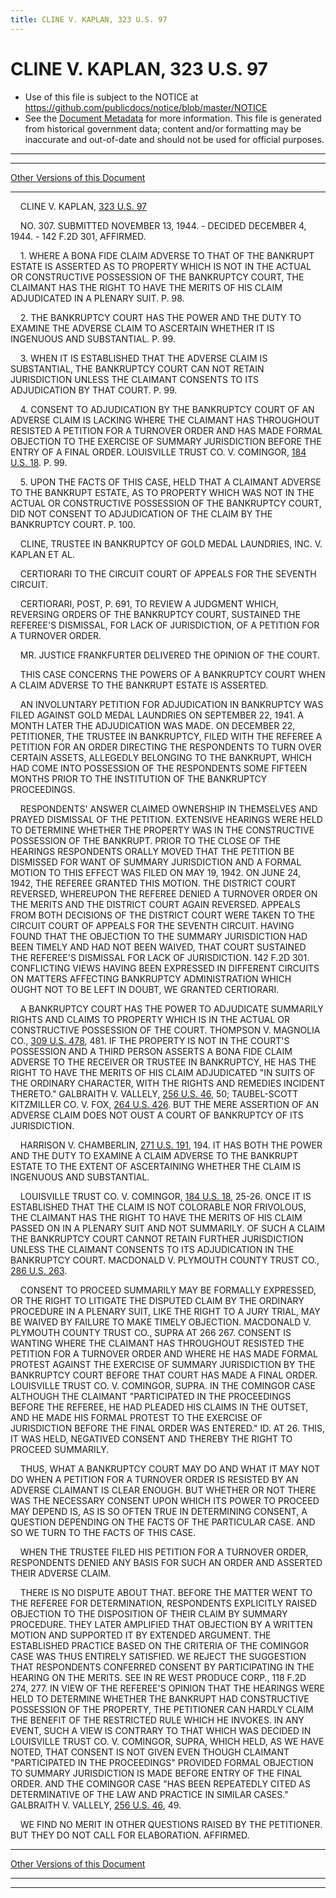 ```yaml
---
title: CLINE V. KAPLAN, 323 U.S. 97
---
```


# CLINE V. KAPLAN, 323 U.S. 97

* Use of this file is subject to the NOTICE at https://github.com/publicdocs/notice/blob/master/NOTICE
* See the [Document Metadata](../../../index.md) for more information.
  This file is generated from historical government data; content and/or formatting may be inaccurate and out-of-date and should not be used for official purposes.

----------
----------

[Other Versions of this Document](https://publicdocs.github.io/go/links?ns=uslm-x&ref=%2Fus%2Fcourts%2Fscotus%2FusReporter%2F323%2F97)

----------

    CLINE V. KAPLAN, [323 U.S. 97][/us/courts/scotus/usReporter/323/97]

    NO. 307.  SUBMITTED NOVEMBER 13, 1944.  - DECIDED DECEMBER 4, 1944.  - 142 F.2D 301, AFFIRMED.

    1.  WHERE A BONA FIDE CLAIM ADVERSE TO THAT OF THE BANKRUPT ESTATE IS ASSERTED AS TO PROPERTY WHICH IS NOT IN THE ACTUAL OR CONSTRUCTIVE POSSESSION OF THE BANKRUPTCY COURT, THE CLAIMANT HAS THE RIGHT TO HAVE THE MERITS OF HIS CLAIM ADJUDICATED IN A PLENARY SUIT.  P. 98.

    2.  THE BANKRUPTCY COURT HAS THE POWER AND THE DUTY TO EXAMINE THE ADVERSE CLAIM TO ASCERTAIN WHETHER IT IS INGENUOUS AND SUBSTANTIAL.  P. 99.

    3.  WHEN IT IS ESTABLISHED THAT THE ADVERSE CLAIM IS SUBSTANTIAL, THE BANKRUPTCY COURT CAN NOT RETAIN JURISDICTION UNLESS THE CLAIMANT CONSENTS TO ITS ADJUDICATION BY THAT COURT.  P. 99.

    4.  CONSENT TO ADJUDICATION BY THE BANKRUPTCY COURT OF AN ADVERSE CLAIM IS LACKING WHERE THE CLAIMANT HAS THROUGHOUT RESISTED A PETITION FOR A TURNOVER ORDER AND HAS MADE FORMAL OBJECTION TO THE EXERCISE OF SUMMARY JURISDICTION BEFORE THE ENTRY OF A FINAL ORDER.  LOUISVILLE TRUST CO. V. COMINGOR, [184 U.S. 18][/us/courts/scotus/usReporter/184/18].  P. 99.

    5.  UPON THE FACTS OF THIS CASE, HELD THAT A CLAIMANT ADVERSE TO THE BANKRUPT ESTATE, AS TO PROPERTY WHICH WAS NOT IN THE ACTUAL OR CONSTRUCTIVE POSSESSION OF THE BANKRUPTCY COURT, DID NOT CONSENT TO ADJUDICATION OF THE CLAIM BY THE BANKRUPTCY COURT.  P. 100.

    CLINE, TRUSTEE IN BANKRUPTCY OF GOLD MEDAL LAUNDRIES, INC. V. KAPLAN ET AL.

    CERTIORARI TO THE CIRCUIT COURT OF APPEALS FOR THE SEVENTH CIRCUIT.

    CERTIORARI, POST, P. 691, TO REVIEW A JUDGMENT WHICH, REVERSING ORDERS OF THE BANKRUPTCY COURT, SUSTAINED THE REFEREE'S DISMISSAL, FOR LACK OF JURISDICTION, OF A PETITION FOR A TURNOVER ORDER.

    MR. JUSTICE FRANKFURTER DELIVERED THE OPINION OF THE COURT.

    THIS CASE CONCERNS THE POWERS OF A BANKRUPTCY COURT WHEN A CLAIM ADVERSE TO THE BANKRUPT ESTATE IS ASSERTED.

    AN INVOLUNTARY PETITION FOR ADJUDICATION IN BANKRUPTCY WAS FILED AGAINST GOLD MEDAL LAUNDRIES ON SEPTEMBER 22, 1941.  A MONTH LATER THE ADJUDICATION WAS MADE.  ON DECEMBER 22, PETITIONER, THE TRUSTEE IN BANKRUPTCY, FILED WITH THE REFEREE A PETITION FOR AN ORDER DIRECTING THE RESPONDENTS TO TURN OVER CERTAIN ASSETS, ALLEGEDLY BELONGING TO THE BANKRUPT, WHICH HAD COME INTO POSSESSION OF THE RESPONDENTS SOME FIFTEEN MONTHS PRIOR TO THE INSTITUTION OF THE BANKRUPTCY PROCEEDINGS.

    RESPONDENTS' ANSWER CLAIMED OWNERSHIP IN THEMSELVES AND PRAYED DISMISSAL OF THE PETITION.  EXTENSIVE HEARINGS WERE HELD TO DETERMINE WHETHER THE PROPERTY WAS IN THE CONSTRUCTIVE POSSESSION OF THE BANKRUPT.  PRIOR TO THE CLOSE OF THE HEARINGS RESPONDENTS ORALLY MOVED THAT THE PETITION BE DISMISSED FOR WANT OF SUMMARY JURISDICTION AND A FORMAL MOTION TO THIS EFFECT WAS FILED ON MAY 19, 1942.  ON JUNE 24, 1942, THE REFEREE GRANTED THIS MOTION.  THE DISTRICT COURT REVERSED, WHEREUPON THE REFEREE DENIED A TURNOVER ORDER ON THE MERITS AND THE DISTRICT COURT AGAIN REVERSED.  APPEALS FROM BOTH DECISIONS OF THE DISTRICT COURT WERE TAKEN TO THE CIRCUIT COURT OF APPEALS FOR THE SEVENTH CIRCUIT.  HAVING FOUND THAT THE OBJECTION TO THE SUMMARY JURISDICTION HAD BEEN TIMELY AND HAD NOT BEEN WAIVED, THAT COURT SUSTAINED THE REFEREE'S DISMISSAL FOR LACK OF JURISDICTION.  142 F.2D 301.  CONFLICTING VIEWS HAVING BEEN EXPRESSED IN DIFFERENT CIRCUITS ON MATTERS AFFECTING BANKRUPTCY ADMINISTRATION WHICH OUGHT NOT TO BE LEFT IN DOUBT, WE GRANTED CERTIORARI.

    A BANKRUPTCY COURT HAS THE POWER TO ADJUDICATE SUMMARILY RIGHTS AND CLAIMS TO PROPERTY WHICH IS IN THE ACTUAL OR CONSTRUCTIVE POSSESSION OF THE COURT.  THOMPSON V. MAGNOLIA CO., [309 U.S. 478][/us/courts/scotus/usReporter/309/478], 481.  IF THE PROPERTY IS NOT IN THE COURT'S POSSESSION AND A THIRD PERSON ASSERTS A BONA FIDE CLAIM ADVERSE TO THE RECEIVER OR TRUSTEE IN BANKRUPTCY, HE HAS THE RIGHT TO HAVE THE MERITS OF HIS CLAIM ADJUDICATED "IN SUITS OF THE ORDINARY CHARACTER, WITH THE RIGHTS AND REMEDIES INCIDENT THERETO."  GALBRAITH V. VALLELY, [256 U.S. 46][/us/courts/scotus/usReporter/256/46], 50; TAUBEL-SCOTT KITZMILLER CO. V. FOX, [264 U.S. 426][/us/courts/scotus/usReporter/264/426].  BUT THE MERE ASSERTION OF AN ADVERSE CLAIM DOES NOT OUST A COURT OF BANKRUPTCY OF ITS JURISDICTION.

    HARRISON V. CHAMBERLIN, [271 U.S. 191][/us/courts/scotus/usReporter/271/191], 194.  IT HAS BOTH THE POWER AND THE DUTY TO EXAMINE A CLAIM ADVERSE TO THE BANKRUPT ESTATE TO THE EXTENT OF ASCERTAINING WHETHER THE CLAIM IS INGENUOUS AND SUBSTANTIAL.

    LOUISVILLE TRUST CO. V. COMINGOR, [184 U.S. 18][/us/courts/scotus/usReporter/184/18], 25-26.  ONCE IT IS ESTABLISHED THAT THE CLAIM IS NOT COLORABLE NOR FRIVOLOUS, THE CLAIMANT HAS THE RIGHT TO HAVE THE MERITS OF HIS CLAIM PASSED ON IN A PLENARY SUIT AND NOT SUMMARILY.  OF SUCH A CLAIM THE BANKRUPTCY COURT CANNOT RETAIN FURTHER JURISDICTION UNLESS THE CLAIMANT CONSENTS TO ITS ADJUDICATION IN THE BANKRUPTCY COURT.  MACDONALD V. PLYMOUTH COUNTY TRUST CO., [286 U.S. 263][/us/courts/scotus/usReporter/286/263].

    CONSENT TO PROCEED SUMMARILY MAY BE FORMALLY EXPRESSED, OR THE RIGHT TO LITIGATE THE DISPUTED CLAIM BY THE ORDINARY PROCEDURE IN A PLENARY SUIT, LIKE THE RIGHT TO A JURY TRIAL, MAY BE WAIVED BY FAILURE TO MAKE TIMELY OBJECTION.  MACDONALD V. PLYMOUTH COUNTY TRUST CO., SUPRA AT 266 267.  CONSENT IS WANTING WHERE THE CLAIMANT HAS THROUGHOUT RESISTED THE PETITION FOR A TURNOVER ORDER AND WHERE HE HAS MADE FORMAL PROTEST AGAINST THE EXERCISE OF SUMMARY JURISDICTION BY THE BANKRUPTCY COURT BEFORE THAT COURT HAS MADE A FINAL ORDER.  LOUISVILLE TRUST CO. V. COMINGOR, SUPRA.  IN THE COMINGOR CASE ALTHOUGH THE CLAIMANT "PARTICIPATED IN THE PROCEEDINGS BEFORE THE REFEREE, HE HAD PLEADED HIS CLAIMS IN THE OUTSET, AND HE MADE HIS FORMAL PROTEST TO THE EXERCISE OF JURISDICTION BEFORE THE FINAL ORDER WAS ENTERED."  ID. AT 26.  THIS, IT WAS HELD, NEGATIVED CONSENT AND THEREBY THE RIGHT TO PROCEED SUMMARILY.

    THUS, WHAT A BANKRUPTCY COURT MAY DO AND WHAT IT MAY NOT DO WHEN A PETITION FOR A TURNOVER ORDER IS RESISTED BY AN ADVERSE CLAIMANT IS CLEAR ENOUGH.  BUT WHETHER OR NOT THERE WAS THE NECESSARY CONSENT UPON WHICH ITS POWER TO PROCEED MAY DEPEND IS, AS IS SO OFTEN TRUE IN DETERMINING CONSENT, A QUESTION DEPENDING ON THE FACTS OF THE PARTICULAR CASE.  AND SO WE TURN TO THE FACTS OF THIS CASE.

    WHEN THE TRUSTEE FILED HIS PETITION FOR A TURNOVER ORDER, RESPONDENTS DENIED ANY BASIS FOR SUCH AN ORDER AND ASSERTED THEIR ADVERSE CLAIM.

    THERE IS NO DISPUTE ABOUT THAT.  BEFORE THE MATTER WENT TO THE REFEREE FOR DETERMINATION, RESPONDENTS EXPLICITLY RAISED OBJECTION TO THE DISPOSITION OF THEIR CLAIM BY SUMMARY PROCEDURE.  THEY LATER AMPLIFIED THAT OBJECTION BY A WRITTEN MOTION AND SUPPORTED IT BY EXTENDED ARGUMENT.  THE ESTABLISHED PRACTICE BASED ON THE CRITERIA OF THE COMINGOR CASE WAS THUS ENTIRELY SATISFIED.  WE REJECT THE SUGGESTION THAT RESPONDENTS CONFERRED CONSENT BY PARTICIPATING IN THE HEARING ON THE MERITS.  SEE IN RE WEST PRODUCE CORP., 118 F.2D 274, 277.  IN VIEW OF THE REFEREE'S OPINION THAT THE HEARINGS WERE HELD TO DETERMINE WHETHER THE BANKRUPT HAD CONSTRUCTIVE POSSESSION OF THE PROPERTY, THE PETITIONER CAN HARDLY CLAIM THE BENEFIT OF THE RESTRICTED RULE WHICH HE INVOKES.  IN ANY EVENT, SUCH A VIEW IS CONTRARY TO THAT WHICH WAS DECIDED IN LOUISVILLE TRUST CO. V. COMINGOR, SUPRA, WHICH HELD, AS WE HAVE NOTED, THAT CONSENT IS NOT GIVEN EVEN THOUGH CLAIMANT "PARTICIPATED IN THE PROCEEDINGS" PROVIDED FORMAL OBJECTION TO SUMMARY JURISDICTION IS MADE BEFORE ENTRY OF THE FINAL ORDER.  AND THE COMINGOR CASE "HAS BEEN REPEATEDLY CITED AS DETERMINATIVE OF THE LAW AND PRACTICE IN SIMILAR CASES."  GALBRAITH V. VALLELY, [256 U.S. 46][/us/courts/scotus/usReporter/256/46], 49.

    WE FIND NO MERIT IN OTHER QUESTIONS RAISED BY THE PETITIONER.  BUT THEY DO NOT CALL FOR ELABORATION.  AFFIRMED.

----------

[Other Versions of this Document](https://publicdocs.github.io/go/links?ns=uslm-x&ref=%2Fus%2Fcourts%2Fscotus%2FusReporter%2F323%2F97)

----------
----------

[/us/courts/scotus/usReporter/323/97]: https://publicdocs.github.io/go/links?ns=uslm-x&ref=%2Fus%2Fcourts%2Fscotus%2FusReporter%2F323%2F97
[/us/courts/scotus/usReporter/184/18]: https://publicdocs.github.io/go/links?ns=uslm-x&ref=%2Fus%2Fcourts%2Fscotus%2FusReporter%2F184%2F18
[/us/courts/scotus/usReporter/309/478]: https://publicdocs.github.io/go/links?ns=uslm-x&ref=%2Fus%2Fcourts%2Fscotus%2FusReporter%2F309%2F478
[/us/courts/scotus/usReporter/256/46]: https://publicdocs.github.io/go/links?ns=uslm-x&ref=%2Fus%2Fcourts%2Fscotus%2FusReporter%2F256%2F46
[/us/courts/scotus/usReporter/264/426]: https://publicdocs.github.io/go/links?ns=uslm-x&ref=%2Fus%2Fcourts%2Fscotus%2FusReporter%2F264%2F426
[/us/courts/scotus/usReporter/271/191]: https://publicdocs.github.io/go/links?ns=uslm-x&ref=%2Fus%2Fcourts%2Fscotus%2FusReporter%2F271%2F191
[/us/courts/scotus/usReporter/184/18]: https://publicdocs.github.io/go/links?ns=uslm-x&ref=%2Fus%2Fcourts%2Fscotus%2FusReporter%2F184%2F18
[/us/courts/scotus/usReporter/286/263]: https://publicdocs.github.io/go/links?ns=uslm-x&ref=%2Fus%2Fcourts%2Fscotus%2FusReporter%2F286%2F263
[/us/courts/scotus/usReporter/256/46]: https://publicdocs.github.io/go/links?ns=uslm-x&ref=%2Fus%2Fcourts%2Fscotus%2FusReporter%2F256%2F46


